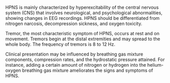 HPNS is mainly characterized by hyperexcitability of the central nervous system (CNS) that involves neurological, and psychological abnormalities, showing changes in EEG recordings. HPNS should be differentiated from nitrogen narcosis, decompression sickness, and oxygen toxicity.

Tremor, the most characteristic symptom of HPNS, occurs at rest and on movement. Tremors begin at the distal extremities and may spread to the whole body. The frequency of tremors is 8 to 12 Hz.

Clinical presentation may be influenced by breathing gas mixture components, compression rates, and the hydrostatic pressure attained. For instance, adding a certain amount of nitrogen or hydrogen into the helium-oxygen breathing gas mixture ameliorates the signs and symptoms of HPNS.